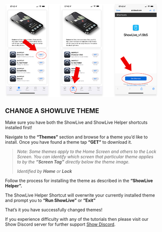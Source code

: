 ![enter image description here](https://github.com/duke4e/showData/raw/main/howTo/images/page1/page1_ss.png)

## CHANGE A SHOWLIVE THEME

Make sure you have both the ShowLive and ShowLive Helper shortcuts installed first!

Navigate to the **“Themes”** section and browse  for a theme you’d like to install. Once you have found a theme tap **“GET”** to download it. 

> *Note: Some themes apply to the Home Screen and others to the Lock Screen. You can identify which screen that particular theme applies to by the **“Screen Tag”** directly below the theme image.*
> 
> *Identified by **Home** or **Lock***

Follow the process for installing the theme as described in the **“ShowLive Helper”.** 

The ShowLive Helper Shortcut will overwrite your currently installed theme and prompt you to **“Run ShowLive”** or **“Exit”**

That’s it you have successfully changed themes!

If you experience difficulty with any of the tutorials then please visit our Show Discord server for further support [Show Discord](https://discord.gg/ab5H95YYXd).
